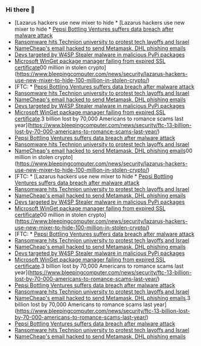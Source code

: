 ### Hi there 👋

<!--START_SECTION:feed-->
* [Lazarus hackers use new mixer to hide * [Lazarus hackers use new mixer to hide * [Pepsi Bottling Ventures suffers data breach after malware attack](https://www.bleepingcomputer.com/news/security/pepsi-bottling-ventures-suffers-data-breach-after-malware-attack/)
* [Ransomware hits Technion university to protest tech layoffs and Israel](https://www.bleepingcomputer.com/news/security/ransomware-hits-technion-university-to-protest-tech-layoffs-and-israel/)
* [NameCheap's email hacked to send Metamask, DHL phishing emails](https://www.bleepingcomputer.com/news/security/namecheaps-email-hacked-to-send-metamask-dhl-phishing-emails/)
* [Devs targeted by W4SP Stealer malware in malicious PyPi packages](https://www.bleepingcomputer.com/news/security/devs-targeted-by-w4sp-stealer-malware-in-malicious-pypi-packages/)
* [Microsoft WinGet package manager failing from expired SSL certificate](https://www.bleepingcomputer.com/news/security/microsoft-winget-package-manager-failing-from-expired-ssl-certificate/)00 million in stolen crypto](https://www.bleepingcomputer.com/news/security/lazarus-hackers-use-new-mixer-to-hide-100-million-in-stolen-crypto/)
* [FTC: * [Pepsi Bottling Ventures suffers data breach after malware attack](https://www.bleepingcomputer.com/news/security/pepsi-bottling-ventures-suffers-data-breach-after-malware-attack/)
* [Ransomware hits Technion university to protest tech layoffs and Israel](https://www.bleepingcomputer.com/news/security/ransomware-hits-technion-university-to-protest-tech-layoffs-and-israel/)
* [NameCheap's email hacked to send Metamask, DHL phishing emails](https://www.bleepingcomputer.com/news/security/namecheaps-email-hacked-to-send-metamask-dhl-phishing-emails/)
* [Devs targeted by W4SP Stealer malware in malicious PyPi packages](https://www.bleepingcomputer.com/news/security/devs-targeted-by-w4sp-stealer-malware-in-malicious-pypi-packages/)
* [Microsoft WinGet package manager failing from expired SSL certificate](https://www.bleepingcomputer.com/news/security/microsoft-winget-package-manager-failing-from-expired-ssl-certificate/).3 billion lost by 70,000 Americans to romance scams last year](https://www.bleepingcomputer.com/news/security/ftc-13-billion-lost-by-70-000-americans-to-romance-scams-last-year/)
* [Pepsi Bottling Ventures suffers data breach after malware attack](https://www.bleepingcomputer.com/news/security/pepsi-bottling-ventures-suffers-data-breach-after-malware-attack/)
* [Ransomware hits Technion university to protest tech layoffs and Israel](https://www.bleepingcomputer.com/news/security/ransomware-hits-technion-university-to-protest-tech-layoffs-and-israel/)
* [NameCheap's email hacked to send Metamask, DHL phishing emails](https://www.bleepingcomputer.com/news/security/namecheaps-email-hacked-to-send-metamask-dhl-phishing-emails/)00 million in stolen crypto](https://www.bleepingcomputer.com/news/security/lazarus-hackers-use-new-mixer-to-hide-100-million-in-stolen-crypto/)
* [FTC: * [Lazarus hackers use new mixer to hide * [Pepsi Bottling Ventures suffers data breach after malware attack](https://www.bleepingcomputer.com/news/security/pepsi-bottling-ventures-suffers-data-breach-after-malware-attack/)
* [Ransomware hits Technion university to protest tech layoffs and Israel](https://www.bleepingcomputer.com/news/security/ransomware-hits-technion-university-to-protest-tech-layoffs-and-israel/)
* [NameCheap's email hacked to send Metamask, DHL phishing emails](https://www.bleepingcomputer.com/news/security/namecheaps-email-hacked-to-send-metamask-dhl-phishing-emails/)
* [Devs targeted by W4SP Stealer malware in malicious PyPi packages](https://www.bleepingcomputer.com/news/security/devs-targeted-by-w4sp-stealer-malware-in-malicious-pypi-packages/)
* [Microsoft WinGet package manager failing from expired SSL certificate](https://www.bleepingcomputer.com/news/security/microsoft-winget-package-manager-failing-from-expired-ssl-certificate/)00 million in stolen crypto](https://www.bleepingcomputer.com/news/security/lazarus-hackers-use-new-mixer-to-hide-100-million-in-stolen-crypto/)
* [FTC: * [Pepsi Bottling Ventures suffers data breach after malware attack](https://www.bleepingcomputer.com/news/security/pepsi-bottling-ventures-suffers-data-breach-after-malware-attack/)
* [Ransomware hits Technion university to protest tech layoffs and Israel](https://www.bleepingcomputer.com/news/security/ransomware-hits-technion-university-to-protest-tech-layoffs-and-israel/)
* [NameCheap's email hacked to send Metamask, DHL phishing emails](https://www.bleepingcomputer.com/news/security/namecheaps-email-hacked-to-send-metamask-dhl-phishing-emails/)
* [Devs targeted by W4SP Stealer malware in malicious PyPi packages](https://www.bleepingcomputer.com/news/security/devs-targeted-by-w4sp-stealer-malware-in-malicious-pypi-packages/)
* [Microsoft WinGet package manager failing from expired SSL certificate](https://www.bleepingcomputer.com/news/security/microsoft-winget-package-manager-failing-from-expired-ssl-certificate/).3 billion lost by 70,000 Americans to romance scams last year](https://www.bleepingcomputer.com/news/security/ftc-13-billion-lost-by-70-000-americans-to-romance-scams-last-year/)
* [Pepsi Bottling Ventures suffers data breach after malware attack](https://www.bleepingcomputer.com/news/security/pepsi-bottling-ventures-suffers-data-breach-after-malware-attack/)
* [Ransomware hits Technion university to protest tech layoffs and Israel](https://www.bleepingcomputer.com/news/security/ransomware-hits-technion-university-to-protest-tech-layoffs-and-israel/)
* [NameCheap's email hacked to send Metamask, DHL phishing emails](https://www.bleepingcomputer.com/news/security/namecheaps-email-hacked-to-send-metamask-dhl-phishing-emails/).3 billion lost by 70,000 Americans to romance scams last year](https://www.bleepingcomputer.com/news/security/ftc-13-billion-lost-by-70-000-americans-to-romance-scams-last-year/)
* [Pepsi Bottling Ventures suffers data breach after malware attack](https://www.bleepingcomputer.com/news/security/pepsi-bottling-ventures-suffers-data-breach-after-malware-attack/)
* [Ransomware hits Technion university to protest tech layoffs and Israel](https://www.bleepingcomputer.com/news/security/ransomware-hits-technion-university-to-protest-tech-layoffs-and-israel/)
* [NameCheap's email hacked to send Metamask, DHL phishing emails](https://www.bleepingcomputer.com/news/security/namecheaps-email-hacked-to-send-metamask-dhl-phishing-emails/)
<!--END_SECTION:feed-->

<!--
**frankenk/frankenk** is a ✨ _special_ ✨ repository because its `README.md` (this file) appears on your GitHub profile.

Here are some ideas to get you started:

- 🔭 I’m currently working on ...
- 🌱 I’m currently learning ...
- 👯 I’m looking to collaborate on ...
- 🤔 I’m looking for help with ...
- 💬 Ask me about ...
- 📫 How to reach me: ...
- 😄 Pronouns: ...
- ⚡ Fun fact: ...
-->




